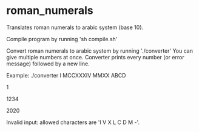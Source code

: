 # roman_numerals
Translates roman numerals to arabic system (base 10).

Compile program by running 'sh compile.sh'

Convert roman numerals to arabic system by running './converter'
You can give multiple numbers at once. Converter prints every number (or error message)
followed by a new line.

Example:
./converter I MCCXXXIV MMXX ABCD

1

1234

2020

Invalid input: allowed characters are 'I V X L C D M -'.


